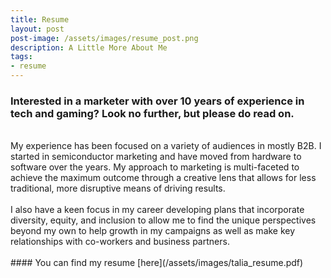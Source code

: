 ```yaml
---
title: Resume
layout: post
post-image: /assets/images/resume_post.png
description: A Little More About Me
tags:
- resume
---
```

### Interested in a marketer with over 10 years of experience in tech and gaming? Look no further, but please do read on. 
<br>
My experience has been focused on a variety of audiences in mostly B2B. I started in semiconductor marketing and have moved from hardware to software over the years. My approach to marketing is multi-faceted to achieve the maximum outcome through a creative lens that allows for less traditional, more disruptive means of driving results. 
<br>
<br>
I also have a keen focus in my career developing plans that incorporate diversity, equity, and inclusion to allow me to find the unique perspectives beyond my own to help growth in my campaigns as well as make key relationships with co-workers and business partners.
<br>
<br>
#### You can find my resume [here](/assets/images/talia_resume.pdf)
